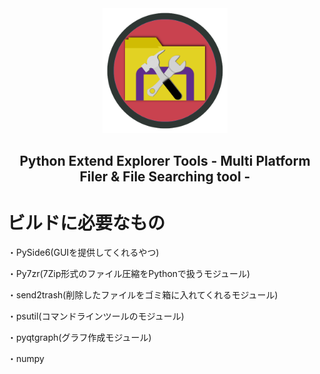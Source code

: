 <div align="center">
	<a href="https://github.com/CrossDarkrix/PythonExtendExplorerTools">
	<img width="200px" height="200px" alt="pyExtendTools" src="https://raw.githubusercontent.com/CrossDarkrix/PythonExtendExplorerTools/main/PyExtendToolsIcon.png"></a>
</div>

<h2 align="center">Python Extend Explorer Tools - Multi Platform Filer & File Searching tool -</h2>


# ビルドに必要なもの

・PySide6(GUIを提供してくれるやつ)

・Py7zr(7Zip形式のファイル圧縮をPythonで扱うモジュール)

・send2trash(削除したファイルをゴミ箱に入れてくれるモジュール)

・psutil(コマンドラインツールのモジュール)

・pyqtgraph(グラフ作成モジュール)

・numpy